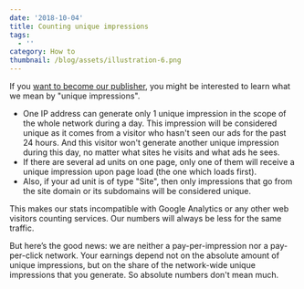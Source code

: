 ```yaml
---
date: '2018-10-04'
title: Counting unique impressions
tags:
  - ''
category: How to
thumbnail: /blog/assets/illustration-6.png
---
```

If you [want to become our publisher](https://a-ads.com/ad_units/new), you might be interested to learn what we mean by "unique impressions".

* One IP address can generate only 1 unique impression in the scope of the whole network during a day. This impression will be considered unique as it comes from a visitor who hasn't seen our ads for the past 24 hours. And this visitor won't generate another unique impression during this day, no matter what sites he visits and what ads he sees.
* If there are several ad units on one page, only one of them will receive a unique impression upon page load (the one which loads first). 
* Also, if your ad unit is of type "Site", then only impressions that go from the site domain or its subdomains will be considered unique.

This makes our stats incompatible with Google Analytics or any other web visitors counting services. Our numbers will always be less for the same traffic.

But here’s the good news: we are neither a pay-per-impression nor a pay-per-click network. Your earnings depend not on the absolute amount of unique impressions, but on the share of the network-wide unique impressions that you generate. So absolute numbers don't mean much.

